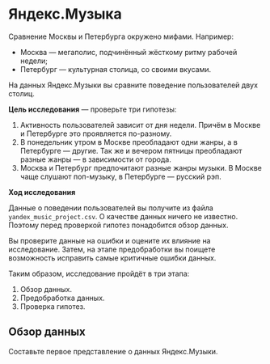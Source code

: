 
# Яндекс.Музыка

Сравнение Москвы и Петербурга окружено мифами. Например:
 * Москва — мегаполис, подчинённый жёсткому ритму рабочей недели;
 * Петербург — культурная столица, со своими вкусами.

На данных Яндекс.Музыки вы сравните поведение пользователей двух столиц.

**Цель исследования** — проверьте три гипотезы:
1. Активность пользователей зависит от дня недели. Причём в Москве и Петербурге это проявляется по-разному.
2. В понедельник утром в Москве преобладают одни жанры, а в Петербурге — другие. Так же и вечером пятницы преобладают разные жанры — в зависимости от города. 
3. Москва и Петербург предпочитают разные жанры музыки. В Москве чаще слушают поп-музыку, в Петербурге — русский рэп.

**Ход исследования**

Данные о поведении пользователей вы получите из файла `yandex_music_project.csv`. О качестве данных ничего не известно. Поэтому перед проверкой гипотез понадобится обзор данных. 

Вы проверите данные на ошибки и оцените их влияние на исследование. Затем, на этапе предобработки вы поищете возможность исправить самые критичные ошибки данных.
 
Таким образом, исследование пройдёт в три этапа:
 1. Обзор данных.
 2. Предобработка данных.
 3. Проверка гипотез.



## Обзор данных

Составьте первое представление о данных Яндекс.Музыки.




